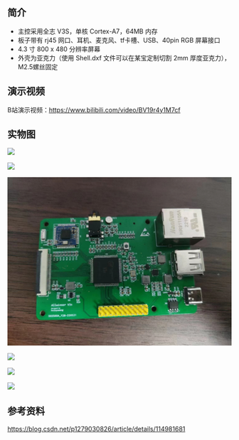 ## 简介

- 主控采用全志 V3S，单核 Cortex-A7，64MB 内存
- 板子带有 rj45 网口、耳机、麦克风、tf卡槽、USB、40pin RGB 屏幕接口
- 4.3 寸 800 x 480 分辨率屏幕
- 外壳为亚克力（使用 Shell.dxf 文件可以在某宝定制切割 2mm 厚度亚克力），M2.5螺丝固定

## 演示视频

B站演示视频：https://www.bilibili.com/video/BV19r4y1M7cf

## 实物图

![](/images/1.jpeg)

![](/images/2.jpeg)

![](/images/3.jpeg)

![](/images/4.jpeg)

![](/images/5.jpeg)

![](/images/6.jpeg)

## 参考资料

https://blog.csdn.net/p1279030826/article/details/114981681